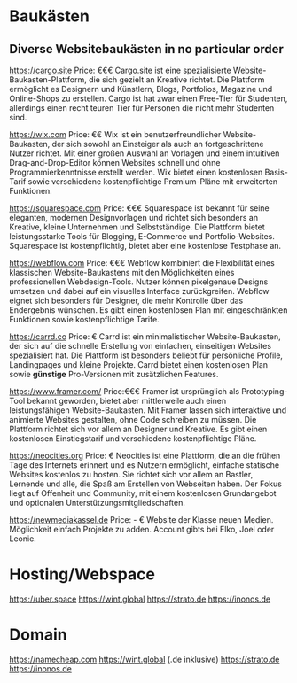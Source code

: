 # Baukästen
## Diverse Websitebaukästen in no particular order

https://cargo.site
Price: €€€
Cargo.site ist eine spezialisierte Website-Baukasten-Plattform, die sich gezielt an Kreative richtet. Die Plattform ermöglicht es Designern und Künstlern, Blogs, Portfolios, Magazine und Online-Shops zu erstellen.
Cargo ist hat zwar einen Free-Tier für Studenten, allerdings einen recht teuren Tier für Personen die nicht mehr Studenten sind.

https://wix.com
Price: €€
Wix ist ein benutzerfreundlicher Website-Baukasten, der sich sowohl an Einsteiger als auch an fortgeschrittene Nutzer richtet. Mit einer großen Auswahl an Vorlagen und einem intuitiven Drag-and-Drop-Editor können Websites schnell und ohne Programmierkenntnisse erstellt werden. Wix bietet einen kostenlosen Basis-Tarif sowie verschiedene kostenpflichtige Premium-Pläne mit erweiterten Funktionen.

https://squarespace.com
Price: €€€
Squarespace ist bekannt für seine eleganten, modernen Designvorlagen und richtet sich besonders an Kreative, kleine Unternehmen und Selbstständige. Die Plattform bietet leistungsstarke Tools für Blogging, E-Commerce und Portfolio-Websites. Squarespace ist kostenpflichtig, bietet aber eine kostenlose Testphase an.

https://webflow.com
Price: €€€
Webflow kombiniert die Flexibilität eines klassischen Website-Baukastens mit den Möglichkeiten eines professionellen Webdesign-Tools. Nutzer können pixelgenaue Designs umsetzen und dabei auf ein visuelles Interface zurückgreifen. Webflow eignet sich besonders für Designer, die mehr Kontrolle über das Endergebnis wünschen. Es gibt einen kostenlosen Plan mit eingeschränkten Funktionen sowie kostenpflichtige Tarife.

https://carrd.co
Price: €
Carrd ist ein minimalistischer Website-Baukasten, der sich auf die schnelle Erstellung von einfachen, einseitigen Websites spezialisiert hat. Die Plattform ist besonders beliebt für persönliche Profile, Landingpages und kleine Projekte. Carrd bietet einen kostenlosen Plan sowie **günstige** Pro-Versionen mit zusätzlichen Features.

https://www.framer.com/
Price:€€€
Framer ist ursprünglich als Prototyping-Tool bekannt geworden, bietet aber mittlerweile auch einen leistungsfähigen Website-Baukasten. Mit Framer lassen sich interaktive und animierte Websites gestalten, ohne Code schreiben zu müssen. Die Plattform richtet sich vor allem an Designer und Kreative. Es gibt einen kostenlosen Einstiegstarif und verschiedene kostenpflichtige Pläne.

https://neocities.org
Price: €
Neocities ist eine Plattform, die an die frühen Tage des Internets erinnert und es Nutzern ermöglicht, einfache statische Websites kostenlos zu hosten. Sie richtet sich vor allem an Bastler, Lernende und alle, die Spaß am Erstellen von Webseiten haben. Der Fokus liegt auf Offenheit und Community, mit einem kostenlosen Grundangebot und optionalen Unterstützungsmitgliedschaften.

https://newmediakassel.de
Price: - €
Website der Klasse neuen Medien. Möglichkeit einfach Projekte zu adden. Account gibts bei Elko, Joel oder Leonie.

# Hosting/Webspace
https://uber.space
https://wint.global
https://strato.de
https://inonos.de

# Domain 
https://namecheap.com
https://wint.global (.de inklusive)
https://strato.de
https://inonos.de
